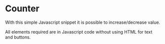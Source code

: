# Counter

With this simple Javascript snippet it is possible to increase/decrease value.

All elements required are in Javascript code without using HTML for text and buttons.

